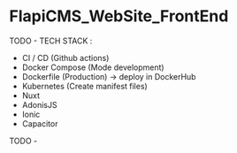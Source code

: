 # FlapiCMS_WebSite_FrontEnd

TODO - TECH STACK :
- CI / CD (Github actions)
- Docker Compose (Mode development)
- Dockerfile (Production) -> deploy in DockerHub
- Kubernetes (Create manifest files)
- Nuxt
- AdonisJS
- Ionic
- Capacitor


TODO - 
